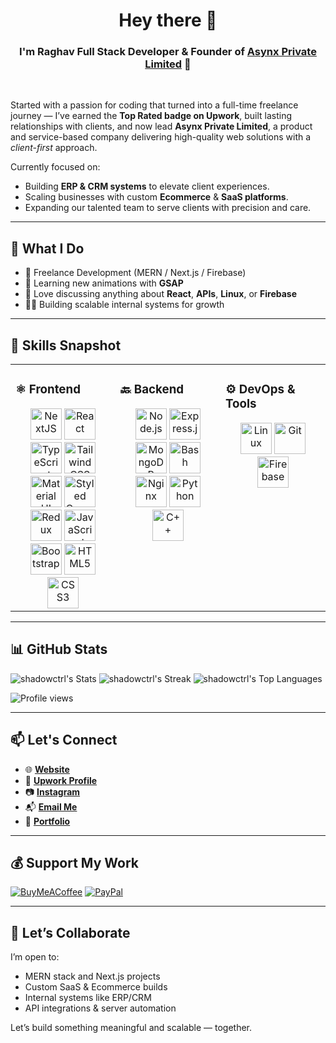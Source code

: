 # <div align="center">Hey there 👋</div>
### <div align="center">I'm Raghav Full Stack Developer & Founder of <a href="https://asynx.in" target="_blank">Asynx Private Limited</a> 🚀</div>  

<br/>

Started with a passion for coding that turned into a full-time freelance journey — I’ve earned the **Top Rated badge on Upwork**, built lasting relationships with clients, and now lead **Asynx Private Limited**, a product and service-based company delivering high-quality web solutions with a *client-first* approach.

Currently focused on:
- Building **ERP & CRM systems** to elevate client experiences.
- Scaling businesses with custom **Ecommerce** & **SaaS platforms**.
- Expanding our talented team to serve clients with precision and care.

---

## 🔧 What I Do

- 💼 Freelance Development (MERN / Next.js / Firebase)
- 🧠 Learning new animations with **GSAP**
- 💬 Love discussing anything about **React**, **APIs**, **Linux**, or **Firebase**
- 🧑‍💻 Building scalable internal systems for growth

---

## 🧠 Skills Snapshot

<table><tr><td valign="top" width="33%">

### ⚛️ Frontend  
<div align="center">  
<a href="https://nextjs.org/" target="_blank"><img src="https://profilinator.rishav.dev/skills-assets/nextjs.png" alt="NextJS" height="50" /></a>  
<a href="https://reactjs.org/" target="_blank"><img src="https://profilinator.rishav.dev/skills-assets/react-original-wordmark.svg" alt="React" height="50" /></a>  
<a href="https://www.typescriptlang.org/" target="_blank"><img src="https://profilinator.rishav.dev/skills-assets/typescript-original.svg" alt="TypeScript" height="50" /></a>  
<a href="https://tailwindcss.com/" target="_blank"><img src="https://profilinator.rishav.dev/skills-assets/tailwindcss.svg" alt="Tailwind CSS" height="50" /></a>  
<a href="https://mui.com/" target="_blank"><img src="https://profilinator.rishav.dev/skills-assets/mui.png" alt="Material UI" height="50" /></a>  
<a href="https://styled-components.com/" target="_blank"><img src="https://profilinator.rishav.dev/skills-assets/styled-components.png" alt="Styled Components" height="50" /></a>  
<a href="https://redux.js.org/" target="_blank"><img src="https://profilinator.rishav.dev/skills-assets/redux-original.svg" alt="Redux" height="50" /></a>  
<a href="https://www.javascript.com/" target="_blank"><img src="https://profilinator.rishav.dev/skills-assets/javascript-original.svg" alt="JavaScript" height="50" /></a>  
<a href="https://getbootstrap.com/" target="_blank"><img src="https://profilinator.rishav.dev/skills-assets/bootstrap-plain.svg" alt="Bootstrap" height="50" /></a>  
<a href="https://developer.mozilla.org/en-US/docs/Web/HTML" target="_blank"><img src="https://profilinator.rishav.dev/skills-assets/html5-original-wordmark.svg" alt="HTML5" height="50" /></a>  
<a href="https://developer.mozilla.org/en-US/docs/Web/CSS" target="_blank"><img src="https://profilinator.rishav.dev/skills-assets/css3-original-wordmark.svg" alt="CSS3" height="50" /></a>  
</div>

</td><td valign="top" width="33%">

### 🔙 Backend  
<div align="center">  
<a href="https://nodejs.org/" target="_blank"><img src="https://profilinator.rishav.dev/skills-assets/nodejs-original-wordmark.svg" alt="Node.js" height="50" /></a>  
<a href="https://expressjs.com/" target="_blank"><img src="https://profilinator.rishav.dev/skills-assets/express-original-wordmark.svg" alt="Express.js" height="50" /></a>  
<a href="https://www.mongodb.com/" target="_blank"><img src="https://profilinator.rishav.dev/skills-assets/mongodb-original-wordmark.svg" alt="MongoDB" height="50" /></a>  
<a href="https://www.gnu.org/software/bash/" target="_blank"><img src="https://profilinator.rishav.dev/skills-assets/gnu_bash-icon.svg" alt="Bash" height="50" /></a>  
<a href="https://www.nginx.com/" target="_blank"><img src="https://profilinator.rishav.dev/skills-assets/nginx-original.svg" alt="Nginx" height="50" /></a>  
<a href="https://www.python.org/" target="_blank"><img src="https://profilinator.rishav.dev/skills-assets/python-original.svg" alt="Python" height="50" /></a>  
<a href="https://www.cplusplus.com/" target="_blank"><img src="https://profilinator.rishav.dev/skills-assets/cplusplus-original.svg" alt="C++" height="50" /></a>  
</div>

</td><td valign="top" width="33%">

### ⚙️ DevOps & Tools  
<div align="center">  
<a href="https://www.linux.org/" target="_blank"><img src="https://profilinator.rishav.dev/skills-assets/linux-original.svg" alt="Linux" height="50" /></a>  
<a href="https://github.com/" target="_blank"><img src="https://profilinator.rishav.dev/skills-assets/git-scm-icon.svg" alt="Git" height="50" /></a>  
<a href="https://firebase.google.com/" target="_blank"><img src="https://profilinator.rishav.dev/skills-assets/firebase.png" alt="Firebase" height="50" /></a>  
</div>

</td></tr></table>  

---

## 📊 GitHub Stats

![shadowctrl's Stats](https://github-readme-stats.vercel.app/api?username=shadowctrl&theme=highcontrast&show_icons=true&hide_border=false&count_private=true)
![shadowctrl's Streak](https://github-readme-streak-stats.herokuapp.com/?user=shadowctrl&theme=highcontrast&hide_border=false)
![shadowctrl's Top Languages](https://github-readme-stats.vercel.app/api/top-langs/?username=shadowctrl&theme=highcontrast&layout=compact)

![Profile views](https://komarev.com/ghpvc/?username=shadowctrl&style=flat-square)

---

## 📫 Let's Connect

- 🌐 **[Website](https://shadowctrl.me)**  
- 💼 **[Upwork Profile](https://upwork.com/freelancers/shadowctrl)**  
- 📷 **[Instagram](https://www.instagram.com/_.shadowctrl._)**  
- 📬 **[Email Me](mailto:admin@shadowctrl.me)**  
- 💼 **[Portfolio](https://shadowctrl.me/works)**  

---

## 💰 Support My Work

[![BuyMeACoffee](https://img.shields.io/badge/Buy%20Me%20a%20Coffee-ffdd00?style=for-the-badge&logo=buy-me-a-coffee&logoColor=black)](https://buymeacoffee.com/shadowctrl) 
[![PayPal](https://img.shields.io/badge/PayPal-00457C?style=for-the-badge&logo=paypal&logoColor=white)](https://paypal.me/shadowctrl)  

---

## 🤝 Let’s Collaborate

I’m open to:
- MERN stack and Next.js projects
- Custom SaaS & Ecommerce builds
- Internal systems like ERP/CRM
- API integrations & server automation

Let’s build something meaningful and scalable — together.
